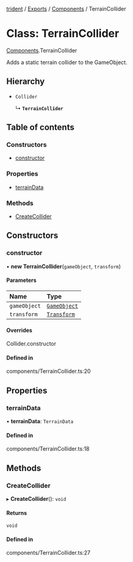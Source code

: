 [trident](../README.md) / [Exports](../modules.md) / [Components](../modules/Components.md) / TerrainCollider

# Class: TerrainCollider

[Components](../modules/Components.md).TerrainCollider

Adds a static terrain collider to the GameObject.

## Hierarchy

- `Collider`

  ↳ **`TerrainCollider`**

## Table of contents

### Constructors

- [constructor](Components.TerrainCollider.md#constructor)

### Properties

- [terrainData](Components.TerrainCollider.md#terraindata)

### Methods

- [CreateCollider](Components.TerrainCollider.md#createcollider)

## Constructors

### constructor

• **new TerrainCollider**(`gameObject`, `transform`)

#### Parameters

| Name | Type |
| :------ | :------ |
| `gameObject` | [`GameObject`](GameObject.md) |
| `transform` | [`Transform`](Components.Transform.md) |

#### Overrides

Collider.constructor

#### Defined in

components/TerrainCollider.ts:20

## Properties

### terrainData

• **terrainData**: `TerrainData`

#### Defined in

components/TerrainCollider.ts:18

## Methods

### CreateCollider

▸ **CreateCollider**(): `void`

#### Returns

`void`

#### Defined in

components/TerrainCollider.ts:27
